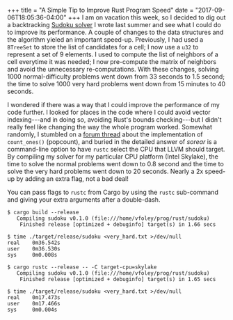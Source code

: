 +++
title = "A Simple Tip to Improve Rust Program Speed"
date = "2017-09-06T18:05:36-04:00"
+++
I am on vacation this week, so I decided to dig out a backtracking [Sudoku solver](https://github.com/gnuvince/sudoku-rs) I wrote last summer and see what I could do to improve its performance.  A couple of changes to the data structures and the algorithm yieled an important speed-up.  Previously, I had used a `BTreeSet` to store the list of candidates for a cell; I now use a `u32` to represent a set of 9 elements.  I used to compute the list of neighbors of a cell everytime it was needed; I now pre-compute the matrix of neighbors and avoid the unnecessary re-computations.  With these changes, solving 1000 normal-difficulty problems went down from 33 seconds to 1.5 second; the time to solve 1000 very hard problems went down from 15 minutes to 40 seconds.

I wondered if there was a way that I could improve the performance of my code further.  I looked for places in the code where I could avoid vector indexing---and in doing so, avoiding Rust's bounds checking---but I didn't really feel like changing the way the whole program worked.  Somewhat randomly, I stumbled on a [forum thread](https://users.rust-lang.org/t/what-is-the-implementation-of-count-ones/4923) about the implementation of `count_ones()` (popcount), and buried in the detailed answer of *sorear* is a command-line option to have `rustc` select the CPU that LLVM should target.  By compiling my solver for my particular CPU platform (Intel Skylake), the time to solve the normal problems went down to 0.8 second and the time to solve the very hard problems went down to 20 seconds.  Nearly a 2x speed-up by adding an extra flag, not a bad deal!

You can pass flags to `rustc` from Cargo by using the `rustc` sub-command and giving your extra arguments after a double-dash.

    $ cargo build --release
       Compiling sudoku v0.1.0 (file:///home/vfoley/prog/rust/sudoku)
        Finished release [optimized + debuginfo] target(s) in 1.66 secs

    $ time ./target/release/sudoku <very_hard.txt >/dev/null
    real    0m36.542s
    user    0m36.530s
    sys     0m0.008s

    $ cargo rustc --release -- -C target-cpu=skylake
       Compiling sudoku v0.1.0 (file:///home/vfoley/prog/rust/sudoku)
        Finished release [optimized + debuginfo] target(s) in 1.65 secs

    $ time ./target/release/sudoku <very_hard.txt >/dev/null
    real    0m17.473s
    user    0m17.466s
    sys     0m0.004s

